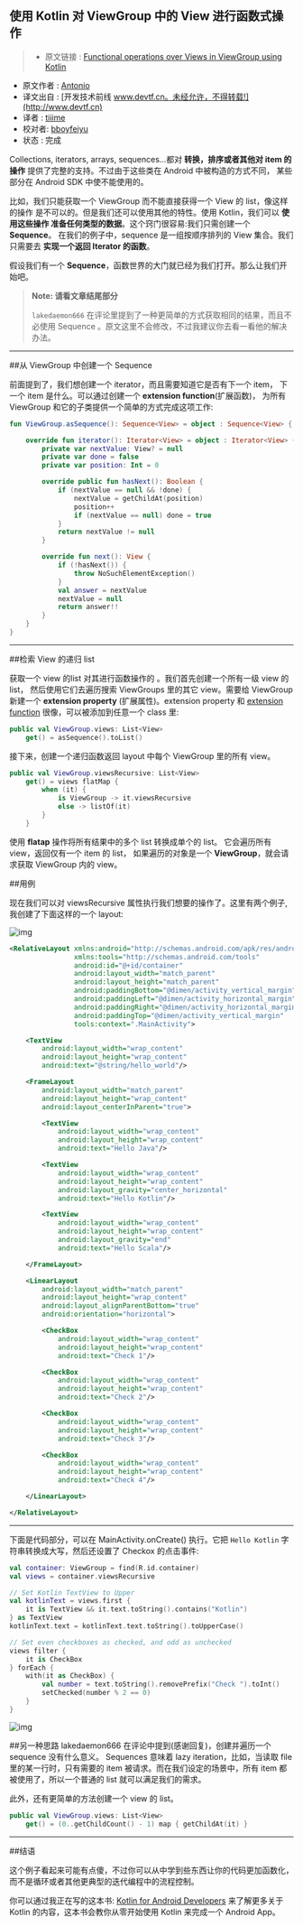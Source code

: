 使用 Kotlin 对 ViewGroup 中的 View 进行函数式操作
---

> * 原文链接 : [Functional operations over Views in ViewGroup using Kotlin](http://antonioleiva.com/functional-operations-viewgroup-kotlin/)
* 原文作者 : [Antonio](https://plus.google.com/+AntonioLeivaGordillo)
* 译文出自 : [开发技术前线 www.devtf.cn。未经允许，不得转载!](http://www.devtf.cn)
* 译者 : [tiiime](https://github.com/tiiime)
* 校对者: [bboyfeiyu](https://github.com/bboyfeiyu)
* 状态 :  完成


Collections, iterators, arrays, sequences...都对 **转换，排序或者其他对 item
的操作** 提供了完整的支持。不过由于这些类在 Android 中被构造的方式不同，
某些部分在 Android SDK 中使不能使用的。

比如，我们只能获取一个 ViewGroup 而不能直接获得一个 View 的 list，像这样的操作
是不可以的。但是我们还可以使用其他的特性。使用 Kotlin，我们可以 **使用这些操作
准备任何类型的数据**。这个窍门很容易:我们只需创建一个 **Sequence**。
在我们的例子中，sequence 是一组按顺序排列的 View 集合。我们只需要去
**实现一个返回 Iterator 的函数**。

假设我们有一个 **Sequence**，函数世界的大门就已经为我们打开。那么让我们开始吧。

>**Note: 请看文章结尾部分**
>
> `lakedaemon666` 在评论里提到了一种更简单的方式获取相同的结果，而且不必使用
>  Sequence 。原文这里不会修改，不过我建议你去看一看他的解决办法。

---

##从 ViewGroup 中创建一个 Sequence

前面提到了，我们想创建一个 iterator，而且需要知道它是否有下一个 item，
下一个 item 是什么。可以通过创建一个 **extension function**(扩展函数)，
为所有 ViewGroup 和它的子类提供一个简单的方式完成这项工作:

```kotlin
fun ViewGroup.asSequence(): Sequence<View> = object : Sequence<View> {

    override fun iterator(): Iterator<View> = object : Iterator<View> {
        private var nextValue: View? = null
        private var done = false
        private var position: Int = 0

        override public fun hasNext(): Boolean {
            if (nextValue == null && !done) {
                nextValue = getChildAt(position)
                position++
                if (nextValue == null) done = true
            }
            return nextValue != null
        }

        override fun next(): View {
            if (!hasNext()) {
                throw NoSuchElementException()
            }
            val answer = nextValue
            nextValue = null
            return answer!!
        }
    }
}
```

---

##检索 View 的递归 list

获取一个 view 的list 对其进行函数操作的 。我们首先创建一个所有一级 view 的 list，
然后使用它们去遍历搜索 ViewGroups 里的其它 view。需要给 ViewGroup 新建一个
 **extension property** (扩展属性)。extension property 和
[extension function][extension-functions] 很像，可以被添加到任意一个 class 里:

```kotlin
public val ViewGroup.views: List<View>
    get() = asSequence().toList()
```

接下来，创建一个递归函数返回 layout 中每个 ViewGroup 里的所有 view。

```kotlin
public val ViewGroup.viewsRecursive: List<View>
    get() = views flatMap {
        when (it) {
            is ViewGroup -> it.viewsRecursive
            else -> listOf(it)
        }
    }
```


使用 **flatap** 操作将所有结果中的多个 list 转换成单个的 list。
它会遍历所有 view，返回仅有一个 item 的 list，
如果遍历的对象是一个 **ViewGroup**，就会请求获取 ViewGroup 内的 view。

##用例


现在我们可以对 viewsRecursive 属性执行我们想要的操作了。这里有两个例子,
我创建了下面这样的一个 layout:

![img](http://antonioleiva.com/wp-content/uploads/2015/07/views-from-viewgroup-e1437489098403.png)

```xml
<RelativeLayout xmlns:android="http://schemas.android.com/apk/res/android"
                xmlns:tools="http://schemas.android.com/tools"
                android:id="@+id/container"
                android:layout_width="match_parent"
                android:layout_height="match_parent"
                android:paddingBottom="@dimen/activity_vertical_margin"
                android:paddingLeft="@dimen/activity_horizontal_margin"
                android:paddingRight="@dimen/activity_horizontal_margin"
                android:paddingTop="@dimen/activity_vertical_margin"
                tools:context=".MainActivity">

    <TextView
        android:layout_width="wrap_content"
        android:layout_height="wrap_content"
        android:text="@string/hello_world"/>

    <FrameLayout
        android:layout_width="match_parent"
        android:layout_height="wrap_content"
        android:layout_centerInParent="true">

        <TextView
            android:layout_width="wrap_content"
            android:layout_height="wrap_content"
            android:text="Hello Java"/>

        <TextView
            android:layout_width="wrap_content"
            android:layout_height="wrap_content"
            android:layout_gravity="center_horizontal"
            android:text="Hello Kotlin"/>

        <TextView
            android:layout_width="wrap_content"
            android:layout_height="wrap_content"
            android:layout_gravity="end"
            android:text="Hello Scala"/>

    </FrameLayout>

    <LinearLayout
        android:layout_width="match_parent"
        android:layout_height="wrap_content"
        android:layout_alignParentBottom="true"
        android:orientation="horizontal">

        <CheckBox
            android:layout_width="wrap_content"
            android:layout_height="wrap_content"
            android:text="Check 1"/>

        <CheckBox
            android:layout_width="wrap_content"
            android:layout_height="wrap_content"
            android:text="Check 2"/>

        <CheckBox
            android:layout_width="wrap_content"
            android:layout_height="wrap_content"
            android:text="Check 3"/>

        <CheckBox
            android:layout_width="wrap_content"
            android:layout_height="wrap_content"
            android:text="Check 4"/>

    </LinearLayout>

</RelativeLayout>
```

---

下面是代码部分，可以在  MainActivity.onCreate() 执行。它把 `Hello Kotlin`
字符串转换成大写，然后还设置了 Checkox 的点击事件:



```kotlin
val container: ViewGroup = find(R.id.container)
val views = container.viewsRecursive

// Set Kotlin TextView to Upper
val kotlinText = views.first {
    it is TextView && it.text.toString().contains("Kotlin")
} as TextView
kotlinText.text = kotlinText.text.toString().toUpperCase()

// Set even checkboxes as checked, and odd as unchecked
views filter {
    it is CheckBox
} forEach {
    with(it as CheckBox) {
        val number = text.toString().removePrefix("Check ").toInt()
        setChecked(number % 2 == 0)
    }
}
```

![img](http://antonioleiva.com/wp-content/uploads/2015/07/views-modified-e1437489038699.png)

##另一种思路
lakedaemon666 在评论中提到(感谢回复)，创建并遍历一个 sequence 没有什么意义。
Sequences 意味着 lazy iteration，比如，当读取 file 里的某一行时，只有需要的
item 被请求。而在我们设定的场景中，所有 item 都被使用了，所以一个普通的 list
就可以满足我们的需求。

此外，还有更简单的方法创建一个 view 的 list。

```kotlin
public val ViewGroup.views: List<View>
    get() = (0..getChildCount() - 1) map { getChildAt(it) }
```

---


##结语

这个例子看起来可能有点傻，不过你可以从中学到些东西让你的代码更加函数化，
而不是循环或者其他更典型的迭代编程中的流程控制。

你可以通过我正在写的这本书: [Kotlin for Android Developers][kotlin-for-android-developers]
来了解更多关于 Kotlin 的内容，这本书会教你从零开始使用 Kotlin 来完成一个 Android App。


[kotlin-for-android-developers]:https://leanpub.com/kotlin-for-android-developers/
[extension-functions]:http://antonioleiva.com/kotlin-android-extension-functions/
